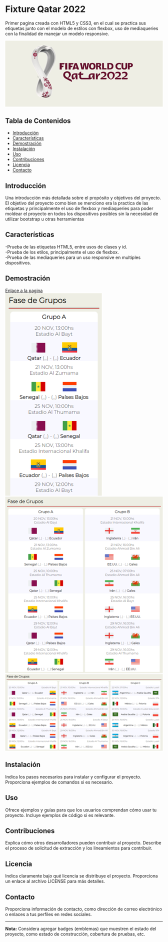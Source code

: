 # Fixture Qatar 2022

Primer pagina creada con HTML5 y CSS3, en el cual se practica sus etiquetas junto con el modelo de estilos con flexbox, uso de mediaqueries con la finalidad de manejar un modelo responsive.

![](https://github.com/hectorc2907/FixtureQatar2022/blob/lastDetails/img/logoReadme.PNG)

## Tabla de Contenidos

- [Introducción](#introducción)
- [Características](#características)
- [Demostración](#demostración)
- [Instalación](#instalación)
- [Uso](#uso)
- [Contribuciones](#contribuciones)
- [Licencia](#licencia)
- [Contacto](#contacto)

## Introducción

Una introducción más detallada sobre el propósito y objetivos del proyecto.
El objetivo del proyecto como bien se menciono era la practica de las etiquetas y principalmente el uso de flexbox y mediaqueries para poder moldear el proyecto en todos los dispositivos posibles sin la necesidad de utilizar bootstrap u otras herramientas

## Características

-Prueba de las etiquetas HTML5, entre usos de clases y id.  
-Prueba de los etilos, principalmente el uso de flexbox.  
-Prueba de las mediaqueries para un uso responsive en multiples dispositivos.  

## Demostración

[Enlace a la pagina](https://fixture2022hac.netlify.app/)  
![Dispositivos Pequeños](https://github.com/hectorc2907/FixtureQatar2022/blob/lastDetails/img/capturas/Small.PNG)  
![Dispositivos Medianos](https://github.com/hectorc2907/FixtureQatar2022/blob/lastDetails/img/capturas/Medium.PNG)  
![Dispositivos Grandes](https://github.com/hectorc2907/FixtureQatar2022/blob/lastDetails/img/capturas/Large.PNG)  

## Instalación

Indica los pasos necesarios para instalar y configurar el proyecto. Proporciona ejemplos de comandos si es necesario.

## Uso

Ofrece ejemplos y guías para que los usuarios comprendan cómo usar tu proyecto. Incluye ejemplos de código si es relevante.

## Contribuciones

Explica cómo otros desarrolladores pueden contribuir al proyecto. Describe el proceso de solicitud de extracción y los lineamientos para contribuir.

## Licencia

Indica claramente bajo qué licencia se distribuye el proyecto. Proporciona un enlace al archivo LICENSE para más detalles.

## Contacto

Proporciona información de contacto, como dirección de correo electrónico o enlaces a tus perfiles en redes sociales.

---

**Nota:** Considera agregar badges (emblemas) que muestren el estado del proyecto, como estado de construcción, cobertura de pruebas, etc.